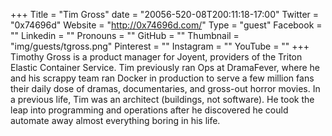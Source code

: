 +++
Title = "Tim Gross"
date = "20056-520-08T200:11:18-17:00"
Twitter = "0x74696d"
Website = "http://0x74696d.com/"
Type = "guest"
Facebook = ""
Linkedin = ""
Pronouns = ""
GitHub = ""
Thumbnail = "img/guests/tgross.png"
Pinterest = ""
Instagram = ""
YouTube = ""
+++
Timothy Gross is a product manager for Joyent, providers of the Triton Elastic Container Service. Tim previously ran Ops at DramaFever, where he and his scrappy team ran Docker in production to serve a few million fans their daily dose of dramas, documentaries, and gross-out horror movies. In a previous life, Tim was an architect (buildings, not software). He took the leap into programming and operations after he discovered he could automate away almost everything boring in his life.

